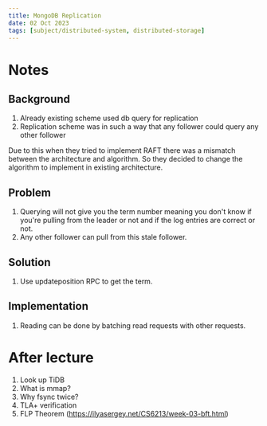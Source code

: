 ```yaml
---
title: MongoDB Replication
date: 02 Oct 2023
tags: [subject/distributed-system, distributed-storage]
---
```

# Notes
## Background
1) Already existing scheme used db query for replication
2) Replication scheme was in such a way that any follower could query any other follower

Due to this when they tried to implement RAFT there was a mismatch between the architecture and algorithm.
So they decided to change the algorithm to implement in existing architecture.

## Problem
1) Querying will not give you the term number meaning you don't know if you're pulling from the leader or not and if the log entries are correct or not.
2) Any other follower can pull from this stale follower.

## Solution
1) Use updateposition RPC to get the term.

## Implementation
1) Reading can be done by batching read requests with other requests.
# After lecture 
1) Look up TiDB
2) What is mmap?
3) Why fsync twice?
4) TLA+ verification
5) FLP Theorem (https://ilyasergey.net/CS6213/week-03-bft.html)